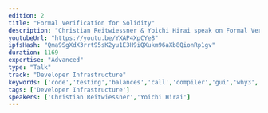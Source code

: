 ```yaml
---
edition: 2
title: "Formal Verification for Solidity"
description: "Christian Reitwiessner & Yoichi Hirai speak on Formal Verification for Solidity."
youtubeUrl: "https://youtu.be/YXAP4XpCYe8"
ipfsHash: "Qma9SgXdX3rrt95sK2yu1E3H9iQXukm96aXb8QionRp1gv"
duration: 1169
expertise: "Advanced"
type: "Talk"
track: "Developer Infrastructure"
keywords: ['code','testing','balances','call','compiler','gui','why3','evm']
tags: ['Developer Infrastructure']
speakers: ['Christian Reitwiessner','Yoichi Hirai']
---
```

